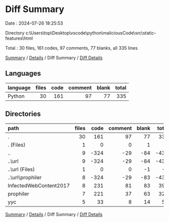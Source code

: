 # Diff Summary

Date : 2024-07-26 18:25:53

Directory c:\\Users\\top\\Desktop\\vscode\\python\\maliciousCode\\src\\static-features\\html

Total : 30 files,  161 codes, 97 comments, 77 blanks, all 335 lines

[Summary](results.md) / [Details](details.md) / Diff Summary / [Diff Details](diff-details.md)

## Languages
| language | files | code | comment | blank | total |
| :--- | ---: | ---: | ---: | ---: | ---: |
| Python | 30 | 161 | 97 | 77 | 335 |

## Directories
| path | files | code | comment | blank | total |
| :--- | ---: | ---: | ---: | ---: | ---: |
| . | 30 | 161 | 97 | 77 | 335 |
| . (Files) | 1 | 0 | 0 | 1 | 1 |
| .. | 9 | -324 | -29 | -84 | -437 |
| ..\\url | 9 | -324 | -29 | -84 | -437 |
| ..\\url (Files) | 1 | 0 | 0 | -1 | -1 |
| ..\\url\\prophiler | 8 | -324 | -29 | -83 | -436 |
| InfectedWebContent2017 | 8 | 231 | 81 | 83 | 395 |
| prophiler | 7 | 221 | 37 | 63 | 321 |
| yyc | 5 | 33 | 8 | 14 | 55 |

[Summary](results.md) / [Details](details.md) / Diff Summary / [Diff Details](diff-details.md)